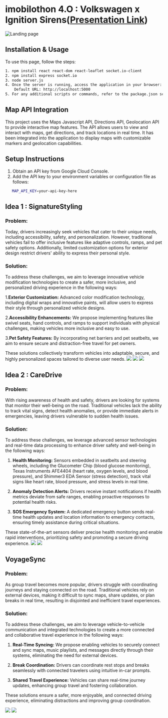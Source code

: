 # imobilothon 4.O : Volkswagen x Ignition Sirens([Presentation Link](https://www.canva.com/design/DAGWvHMxh4c/M5N6fldudbqbpPYkDYTaZg/view?utm_content=DAGWvHMxh4c&utm_campaign=designshare&utm_medium=link&utm_source=editor))

![Landing page](https://github.com/Stuti2305/Volkswagen-x-Ignition-Sirens/blob/main/User%20Interface/img1.png)

## Installation & Usage

To use this page, follow the steps:
```bash
1. npm install react react-dom react-leaflet socket.io-client
2. npm install express socket.io
3. node server.js
4. Once the server is running, access the application in your browser:
	Default URL: http://localhost:5000 
5. For any additional scripts or commands, refer to the package.json scripts section.
```

## Map API Integration

This project uses the Maps Javascript API, Directions API, Geolocation API to provide interactive map features. The API allows users to view and interact with maps, get directions, and track locations in real time. It has been integrated into the application to display maps with customizable markers and geolocation capabilities.

## Setup Instructions
1. Obtain an API key from Google Cloud Console.
2. Add the API key to your environment variables or configuration file as follows:
```bash
   MAP_API_KEY=your-api-key-here
```


## Idea 1 : SignatureStyling

### Problem:
Today, drivers increasingly seek vehicles that cater to their unique needs, including accessibility, safety, and personalization. However, traditional vehicles fail to offer inclusive features like adaptive controls, ramps, and pet safety options. Additionally, limited customization options for exterior design restrict drivers' ability to express their personal style.

### Solution:
To address these challenges, we aim to leverage innovative vehicle modification technologies to create a safer, more inclusive, and personalized driving experience in the following ways:

1.**Exterior Customization:** Advanced color modification technology, including digital wraps and innovative paints, will allow users to express their style through personalized vehicle designs.

2.**Accessibility Enhancements:** We propose implementing features like swivel seats, hand controls, and ramps to support individuals with physical challenges, making vehicles more inclusive and easy to use.

3.**Pet Safety Features:** By incorporating net barriers and pet seatbelts, we aim to ensure secure and distraction-free travel for pet owners.

These solutions collectively transform vehicles into adaptable, secure, and highly personalized spaces tailored to diverse user needs.
![](https://github.com/Stuti2305/Volkswagen-x-Ignition-Sirens/blob/main/User%20Interface/img2.png)
![](https://github.com/Stuti2305/Volkswagen-x-Ignition-Sirens/blob/main/User%20Interface/img3.png)
![](https://github.com/Stuti2305/Volkswagen-x-Ignition-Sirens/blob/main/User%20Interface/img4.png)
## Idea 2 : CareDrive

### Problem:
With rising awareness of health and safety, drivers are looking for systems that monitor their well-being on the road. Traditional vehicles lack the ability to track vital signs, detect health anomalies, or provide immediate alerts in emergencies, leaving drivers vulnerable to sudden health issues.

### Solution:
To address these challenges, we leverage advanced sensor technologies and real-time data processing to enhance driver safety and well-being in the following ways:  

1. **Health Monitoring:** Sensors embedded in seatbelts and steering wheels, including the Glucometer Chip (blood glucose monitoring), Texas Instruments AFE4404 (heart rate, oxygen levels, and blood pressure), and Shimmer3 EDA Sensor (stress detection), track vital signs like heart rate, blood pressure, and stress levels in real time.
   
2. **Anomaly Detection Alerts:** Drivers receive instant notifications if health metrics deviate from safe ranges, enabling proactive responses to potential health risks.  

3. **SOS Emergency System:** A dedicated emergency button sends real-time health updates and location information to emergency contacts, ensuring timely assistance during critical situations.  

These state-of-the-art sensors deliver precise health monitoring and enable rapid interventions, prioritizing safety and promoting a secure driving experience.
![](https://github.com/Stuti2305/Volkswagen-x-Ignition-Sirens/blob/main/User%20Interface/img5.png)
![](https://github.com/Stuti2305/Volkswagen-x-Ignition-Sirens/blob/main/User%20Interface/img7.png)
## VoyageSync

### Problem:
As group travel becomes more popular, drivers struggle with coordinating journeys and staying connected on the road. Traditional vehicles rely on external devices, making it difficult to sync maps, share updates, or plan breaks in real time, resulting in disjointed and inefficient travel experiences.

### Solution:
To address these challenges, we aim to leverage vehicle-to-vehicle communication and integrated technologies to create a more connected and collaborative travel experience in the following ways:

1. **Real-Time Syncing:** We propose enabling vehicles to securely connect and sync maps, music playlists, and messages directly through their systems, eliminating the need for external devices.

2. **Break Coordination:** Drivers can coordinate rest stops and breaks seamlessly with connected travelers using intuitive in-car prompts.

3. **Shared Travel Experience:** Vehicles can share real-time journey updates, enhancing group travel and fostering collaboration.

These solutions ensure a safer, more enjoyable, and connected driving experience, eliminating distractions and improving group coordination.

![](https://github.com/Stuti2305/Volkswagen-x-Ignition-Sirens/blob/main/User%20Interface/img7.png)
![](https://github.com/Stuti2305/Volkswagen-x-Ignition-Sirens/blob/main/User%20Interface/img8.png)

